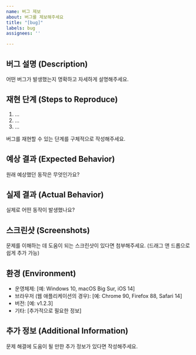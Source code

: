 ```yaml
---
name: 버그 제보
about: 버그를 제보해주세요
title: "[bug]"
labels: bug
assignees: ''

---
```


## 버그 설명 (Description)  
  
어떤 버그가 발생했는지 명확하고 자세하게 설명해주세요.  
  
## 재현 단계 (Steps to Reproduce)  
  
1. ...  
2. ...  
3. ...  
  
버그를 재현할 수 있는 단계를 구체적으로 작성해주세요.  
  
## 예상 결과 (Expected Behavior)  
  
원래 예상했던 동작은 무엇인가요?  
  
## 실제 결과 (Actual Behavior)  
  
실제로 어떤 동작이 발생했나요?  
  
## 스크린샷 (Screenshots)  
  
문제를 이해하는 데 도움이 되는 스크린샷이 있다면 첨부해주세요. (드래그 앤 드롭으로 쉽게 추가 가능)  
  
## 환경 (Environment)  
  
- 운영체제: [예: Windows 10, macOS Big Sur, iOS 14]  
- 브라우저 (웹 애플리케이션의 경우): [예: Chrome 90, Firefox 88, Safari 14]  
- 버전: [예: v1.2.3]  
- 기타: [추가적으로 필요한 정보]  
  
## 추가 정보 (Additional Information)  
  
문제 해결에 도움이 될 만한 추가 정보가 있다면 작성해주세요.
